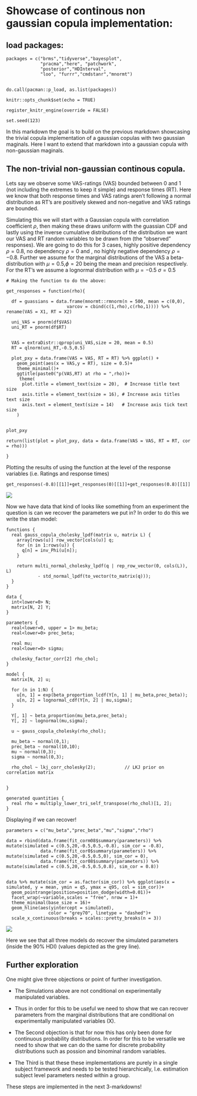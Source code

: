 # Showcase of continous non gaussian copula implementation:

## load packages:

    packages = c("brms","tidyverse","bayesplot",
                 "pracma","here", "patchwork",
                 "posterior","HDInterval",
                 "loo", "furrr","cmdstanr","mnormt")


    do.call(pacman::p_load, as.list(packages))

    knitr::opts_chunk$set(echo = TRUE)

    register_knitr_engine(override = FALSE)

    set.seed(123)

In this markdown the goal is to build on the previous markdown
showcasing the trivial copula implementation of a gaussian copulas with
two gaussian maginals. Here I want to extend that markdown into a
gaussian copula with non-gaussian maginals.

## The non-trivial non-gaussian continous copula.

Lets say we observe some VAS-ratings (VAS) bounded between 0 and 1 (not
including the extremes to keep it simple) and response times (RT). Here
we know that both response times and VAS ratings aren’t following a
normal distribution as RT’s are positively skewed and non-negative and
VAS ratings are bounded.

Simulating this we will start with a Gaussian copula with correlation
coefficient *ρ*, then making these draws uniform with the guassian CDF
and lastly using the inverse cumulative distributions of the
distribution we want our VAS and RT random variables to be drawn from
(the “observed” responses). We are going to do this for 3 cases, highly
positive dependency *ρ* = 0.8, no dependency *ρ* = 0 and , no highly
negative dependency *ρ* = −0.8. Further we assume for the marginal
distributions of the VAS a beta-distribution with *μ* = 0.5,*ϕ* = 20
being the mean and precision respectively. For the RT’s we assume a
lognormal distribution with *μ* = −0.5 *σ* = 0.5

    # Making the function to do the above:

    get_responses = function(rho){

      df = guassians = data.frame(mnormt::rmnorm(n = 500, mean = c(0,0),
                           varcov = cbind(c(1,rho),c(rho,1)))) %>% rename(VAS = X1, RT = X2)

      uni_VAS = pnorm(df$VAS)
      uni_RT = pnorm(df$RT)

      
      VAS = extraDistr::qprop(uni_VAS,size = 20, mean = 0.5)
      RT = qlnorm(uni_RT,-0.5,0.5)

      plot_pxy = data.frame(VAS = VAS, RT = RT) %>% ggplot() + 
        geom_point(aes(x = VAS,y = RT), size = 0.5)+
        theme_minimal()+
        ggtitle(paste0("p(VAS,RT) at rho = ",rho))+
         theme(
          plot.title = element_text(size = 20),  # Increase title text size
          axis.title = element_text(size = 16), # Increase axis titles text size
          axis.text = element_text(size = 14)   # Increase axis tick text size
        )


    plot_pxy

    return(list(plot = plot_pxy, data = data.frame(VAS = VAS, RT = RT, cor = rho)))

    }

Plotting the results of using the function at the level of the response
variables (i.e. Ratings and response times)

    get_responses(-0.8)[[1]]+get_responses(0)[[1]]+get_responses(0.8)[[1]]

![](C:/Users/au645332/Documents/Multivariate-copula-modeling/tests/md/2025-02-02-Continous-copulas_files/figure-markdown_strict/unnamed-chunk-3-1.png)

Now we have data that kind of looks like something from an experiment
the question is can we recover the parameters we put in? In order to do
this we write the stan model:

    functions {
      real gauss_copula_cholesky_lpdf(matrix u, matrix L) {
        array[rows(u)] row_vector[cols(u)] q;
        for (n in 1:rows(u)) {
          q[n] = inv_Phi(u[n]);
        }

        return multi_normal_cholesky_lpdf(q | rep_row_vector(0, cols(L)), L)
                - std_normal_lpdf(to_vector(to_matrix(q)));
      }
    }

    data {
      int<lower=0> N;
      matrix[N, 2] Y;
    }

    parameters {
      real<lower=0, upper = 1> mu_beta;
      real<lower=0> prec_beta;
      
      real mu;
      real<lower=0> sigma;
      
      cholesky_factor_corr[2] rho_chol;
    }

    model {
      matrix[N, 2] u;

      for (n in 1:N) {
        u[n, 1] = exp(beta_proportion_lcdf(Y[n, 1] | mu_beta,prec_beta));
        u[n, 2] = lognormal_cdf(Y[n, 2] | mu,sigma);
      }

      Y[, 1] ~ beta_proportion(mu_beta,prec_beta);
      Y[, 2] ~ lognormal(mu,sigma);

      u ~ gauss_copula_cholesky(rho_chol);
      
      mu_beta ~ normal(0,1);
      prec_beta ~ normal(10,10);
      mu ~ normal(0,3);
      sigma ~ normal(0,3);
      
      rho_chol ~ lkj_corr_cholesky(2);           // LKJ prior on correlation matrix

      
    }

    generated quantities {
      real rho = multiply_lower_tri_self_transpose(rho_chol)[1, 2];
    }

Displaying if we can recover!

    parameters = c("mu_beta","prec_beta","mu","sigma","rho")

    data = rbind(data.frame(fit_corm08$summary(parameters)) %>% mutate(simulated = c(0.5,20,-0.5,0.5,-0.8), sim_cor = -0.8),
                 data.frame(fit_cor0$summary(parameters)) %>% mutate(simulated = c(0.5,20,-0.5,0.5,0), sim_cor = 0),
                 data.frame(fit_cor08$summary(parameters)) %>% mutate(simulated = c(0.5,20,-0.5,0.5,0.8), sim_cor = 0.8))


    data %>% mutate(sim_cor = as.factor(sim_cor)) %>% ggplot(aes(x = simulated, y = mean, ymin = q5, ymax = q95, col = sim_cor))+
      geom_pointrange(position=position_dodge(width=0.01))+
      facet_wrap(~variable,scales = "free", nrow = 1)+
      theme_minimal(base_size = 16)+
      geom_hline(aes(yintercept = simulated),
                    color = "grey70", linetype = "dashed")+
      scale_x_continuous(breaks = scales::pretty_breaks(n = 3))

![](C:/Users/au645332/Documents/Multivariate-copula-modeling/tests/md/2025-02-02-Continous-copulas_files/figure-markdown_strict/unnamed-chunk-6-1.png)

Here we see that all three models do recover the simulated parameters
(inside the 90% HDI) (values depicted as the grey line).

## Further exploration

One might give three objections or point of further investigation.

-   The Simulations above are not conditional on experimentally
    manipulated variables.

-   Thus in order for this to be useful we need to show that we can
    recover parameters from the marginal distributions that are
    conditional on experimentally manipulated variables (X).

-   The Second objection is that for now this has only been done for
    continuous probability distributions. In order for this to be
    versatile we need to show that we can do the same for discrete
    probability distributions such as possion and binominal random
    variables.

-   The Third is that these these implementations are purely in a single
    subject framework and needs to be tested hierarchically, I.e.
    estimation subject level parameters nested within a group.

These steps are implemented in the next 3-markdowns!
